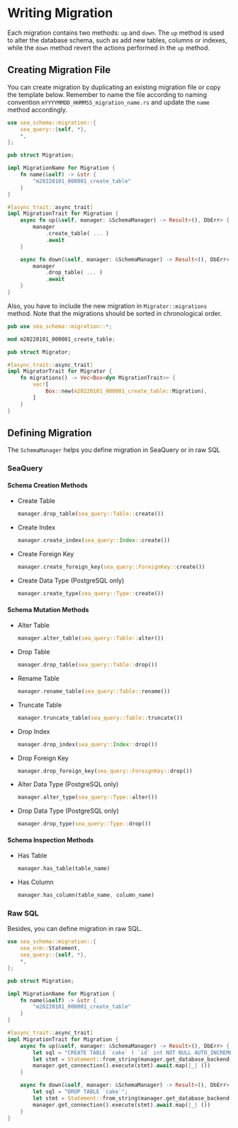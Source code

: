 # Writing Migration

Each migration contains two methods: `up` and `down`. The `up` method is used to alter the database schema, such as add new tables, columns or indexes, while the `down` method revert the actions performed in the `up` method.

## Creating Migration File

You can create migration by duplicating an existing migration file or copy the template below. Remember to name the file according to naming convention `mYYYYMMDD_HHMMSS_migration_name.rs` and update the `name` method accordingly.

```rust title="migration/src/m20220101_000001_create_table.rs"
use sea_schema::migration::{
    sea_query::{self, *},
    *,
};

pub struct Migration;

impl MigrationName for Migration {
    fn name(&self) -> &str {
        "m20220101_000001_create_table"
    }
}

#[async_trait::async_trait]
impl MigrationTrait for Migration {
    async fn up(&self, manager: &SchemaManager) -> Result<(), DbErr> {
        manager
            .create_table( ... )
            .await
    }

    async fn down(&self, manager: &SchemaManager) -> Result<(), DbErr> {
        manager
            .drop_table( ... )
            .await
    }
}
```

Also, you have to include the new migration in `Migrator::migrations` method. Note that the migrations should be sorted in chronological order.

```rust title="migration/src/lib.rs"
pub use sea_schema::migration::*;

mod m20220101_000001_create_table;

pub struct Migrator;

#[async_trait::async_trait]
impl MigratorTrait for Migrator {
    fn migrations() -> Vec<Box<dyn MigrationTrait>> {
        vec![
            Box::new(m20220101_000001_create_table::Migration),
        ]
    }
}
```

## Defining Migration

The `SchemaManager` helps you define migration in SeaQuery or in raw SQL

### SeaQuery

#### Schema Creation Methods
- Create Table
    ```rust
    manager.drop_table(sea_query::Table::create())
    ```
- Create Index
    ```rust
    manager.create_index(sea_query::Index::create())
    ```
- Create Foreign Key
    ```rust
    manager.create_foreign_key(sea_query::ForeignKey::create())
    ```
- Create Data Type (PostgreSQL only)
    ```rust
    manager.create_type(sea_query::Type::create())
    ```

#### Schema Mutation Methods
- Alter Table
    ```rust
    manager.alter_table(sea_query::Table::alter())
    ```
- Drop Table
    ```rust
    manager.drop_table(sea_query::Table::drop())
    ```
- Rename Table
    ```rust
    manager.rename_table(sea_query::Table::rename())
    ```
- Truncate Table
    ```rust
    manager.truncate_table(sea_query::Table::truncate())
    ```
- Drop Index
    ```rust
    manager.drop_index(sea_query::Index::drop())
    ```
- Drop Foreign Key
    ```rust
    manager.drop_foreign_key(sea_query::ForeignKey::drop())
    ```
- Alter Data Type (PostgreSQL only)
    ```rust
    manager.alter_type(sea_query::Type::alter())
    ```
- Drop Data Type (PostgreSQL only)
    ```rust
    manager.drop_type(sea_query::Type::drop())
    ```

#### Schema Inspection Methods
- Has Table
    ```rust
    manager.has_table(table_name)
    ```
- Has Column
    ```rust
    manager.has_column(table_name, column_name)
    ```

### Raw SQL

Besides, you can define migration in raw SQL.

```rust
use sea_schema::migration::{
    sea_orm::Statement,
    sea_query::{self, *},
    *,
};

pub struct Migration;

impl MigrationName for Migration {
    fn name(&self) -> &str {
        "m20220101_000001_create_table"
    }
}

#[async_trait::async_trait]
impl MigrationTrait for Migration {
    async fn up(&self, manager: &SchemaManager) -> Result<(), DbErr> {
        let sql = "CREATE TABLE `cake` ( `id` int NOT NULL AUTO_INCREMENT PRIMARY KEY, `name` varchar(255) NOT NULL )";
        let stmt = Statement::from_string(manager.get_database_backend(), sql.to_owned());
        manager.get_connection().execute(stmt).await.map(|_| ())
    }

    async fn down(&self, manager: &SchemaManager) -> Result<(), DbErr> {
        let sql = "DROP TABLE `cake`";
        let stmt = Statement::from_string(manager.get_database_backend(), sql.to_owned());
        manager.get_connection().execute(stmt).await.map(|_| ())
    }
}
```
